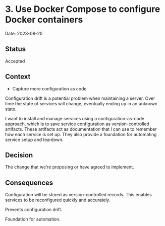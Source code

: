 # 3. Use Docker Compose to configure Docker containers

Date: 2023-08-20

## Status

Accepted

## Context

- Capture more configuration as code

Configuration drift is a potential problem when maintaining a server.
Over time the state of services will change, eventually ending up in an unknown state.

I want to install and manage services using a configuration-as-code approach,
which is to save service configuration as version-controlled artifacts.
These artifacts act as documentation that I can use to remember how each service is set up.
They also provide a foundation for automating service setup and teardown.

## Decision

The change that we're proposing or have agreed to implement.

## Consequences

Configuration will be stored as version-controlled records.
This enables services to be reconfigured quickly and accurately.

Prevents configuration drift.

Foundation for automation.

